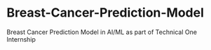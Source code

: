# Breast-Cancer-Prediction-Model
Breast Cancer Prediction Model in AI/ML as part of Technical One Internship
